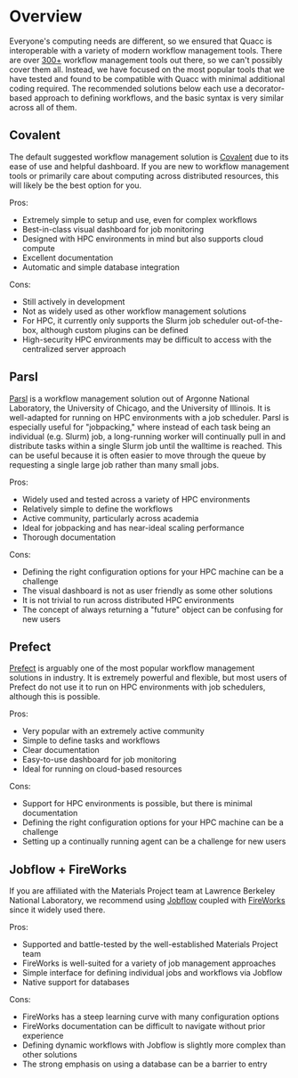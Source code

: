 # Overview

Everyone's computing needs are different, so we ensured that Quacc is interoperable with a variety of modern workflow management tools. There are over [300+](https://workflows.community/systems) workflow management tools out there, so we can't possibly cover them all. Instead, we have focused on the most popular tools that we have tested and found to be compatible with Quacc with minimal additional coding required. The recommended solutions below each use a decorator-based approach to defining workflows, and the basic syntax is very similar across all of them.

## Covalent

The default suggested workflow management solution is [Covalent](https://github.com/AgnostiqHQ/covalent/) due to its ease of use and helpful dashboard. If you are new to workflow management tools or primarily care about computing across distributed resources, this will likely be the best option for you.

Pros:

- Extremely simple to setup and use, even for complex workflows
- Best-in-class visual dashboard for job monitoring
- Designed with HPC environments in mind but also supports cloud compute
- Excellent documentation
- Automatic and simple database integration

Cons:

- Still actively in development
- Not as widely used as other workflow management solutions
- For HPC, it currently only supports the Slurm job scheduler out-of-the-box, although custom plugins can be defined
- High-security HPC environments may be difficult to access with the centralized server approach

## Parsl

[Parsl](https://github.com/Parsl/parsl) is a workflow management solution out of Argonne National Laboratory, the University of Chicago, and the University of Illinois. It is well-adapted for running on HPC environments with a job scheduler. Parsl is especially useful for "jobpacking," where instead of each task being an individual (e.g. Slurm) job, a long-running worker will continually pull in and distribute tasks within a single Slurm job until the walltime is reached. This can be useful because it is often easier to move through the queue by requesting a single large job rather than many small jobs.

Pros:

- Widely used and tested across a variety of HPC environments
- Relatively simple to define the workflows
- Active community, particularly across academia
- Ideal for jobpacking and has near-ideal scaling performance
- Thorough documentation

Cons:

- Defining the right configuration options for your HPC machine can be a challenge
- The visual dashboard is not as user friendly as some other solutions
- It is not trivial to run across distributed HPC environments
- The concept of always returning a "future" object can be confusing for new users

## Prefect

[Prefect](https://github.com/PrefectHQ/prefect) is arguably one of the most popular workflow management solutions in industry. It is extremely powerful and flexible, but most users of Prefect do not use it to run on HPC environments with job schedulers, although this is possible.

Pros:

- Very popular with an extremely active community
- Simple to define tasks and workflows
- Clear documentation
- Easy-to-use dashboard for job monitoring
- Ideal for running on cloud-based resources

Cons:

- Support for HPC environments is possible, but there is minimal documentation
- Defining the right configuration options for your HPC machine can be a challenge
- Setting up a continually running agent can be a challenge for new users

## Jobflow + FireWorks

If you are affiliated with the Materials Project team at Lawrence Berkeley National Laboratory, we recommend using [Jobflow](https://github.com/materialsproject/jobflow) coupled with [FireWorks](https://github.com/materialsproject/fireworks) since it widely used there.

Pros:

- Supported and battle-tested by the well-established Materials Project team
- FireWorks is well-suited for a variety of job management approaches
- Simple interface for defining individual jobs and workflows via Jobflow
- Native support for databases

Cons:

- FireWorks has a steep learning curve with many configuration options
- FireWorks documentation can be difficult to navigate without prior experience
- Defining dynamic workflows with Jobflow is slightly more complex than other solutions
- The strong emphasis on using a database can be a barrier to entry
